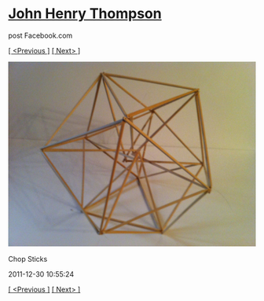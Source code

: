 # [John Henry Thompson](../README.md)
post Facebook.com

[[ <Previous ]](2011-12-30-3.md) [[ Next> ]](2011-12-30-5.md)

[![](../media/2011-12-30/Chop-Sticks-1.jpg)](../README.md)

Chop Sticks

2011-12-30 10:55:24

[[ <Previous ]](2011-12-30-3.md) [[ Next> ]](2011-12-30-5.md)
